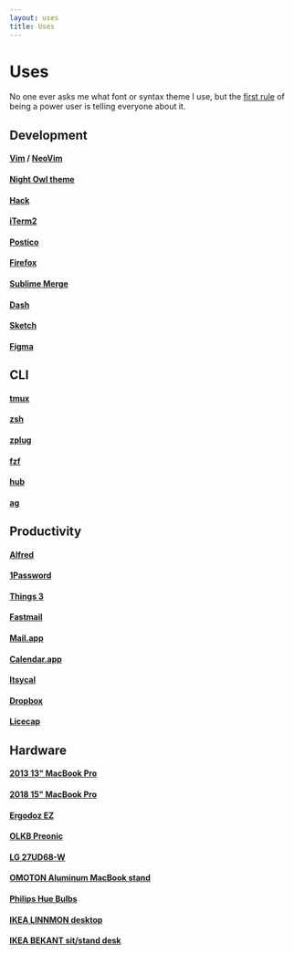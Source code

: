 ```yaml
---
layout: uses
title: Uses
---
```


# Uses

No one ever asks me what font or syntax theme I use, but the [first rule](https://i.imgur.com/IOHSP6M.png) of being a power user is telling everyone about it.

## Development

#### [Vim](https://www.vim.org) / [NeoVim](https://neovim.io)



#### [Night Owl theme](https://github.com/sdras/night-owl-vscode-theme)



#### [Hack](https://sourcefoundry.org/hack/)



#### [iTerm2](https://iterm2.com/)



#### [Postico](https://eggerapps.at/postico/)



#### [Firefox](https://www.mozilla.org/en-US/firefox/new/?redirect_source=firefox-com)



#### [Sublime Merge](https://www.sublimemerge.com/)



#### [Dash](https://kapeli.com/dash)



#### [Sketch](https://www.sketch.com/)



#### [Figma](https://www.figma.com/)



## CLI

#### [tmux](https://github.com/tmux/tmux#welcome-to-tmux)



#### [zsh](https://www.zsh.org/)



#### [zplug](https://github.com/zplug/zplug)



#### [fzf](https://github.com/junegunn/fzf)



#### [hub](https://github.com/github/hub)



#### [ag](https://github.com/ggreer/the_silver_searcher)



## Productivity

#### [Alfred](https://www.alfredapp.com/)



#### [1Password](https://1password.com/)



#### [Things 3](https://culturedcode.com/things/)



#### [Fastmail](https://ref.fm/u20036168)



#### [Mail.app](https://support.apple.com/mail)



#### [Calendar.app](https://support.apple.com/guide/calendar/welcome/mac)



#### [Itsycal](https://www.mowglii.com/itsycal/)



#### [Dropbox](https://db.tt/Y20mNcDT98)



#### [Licecap](https://www.cockos.com/licecap/)



## Hardware

#### [2013 13" MacBook Pro](https://support.apple.com/kb/SP691?locale=en_US)



#### [2018 15" MacBook Pro](https://support.apple.com/kb/SP776?locale=en_US)



#### [Ergodoz EZ](https://ergodox-ez.com/)



#### [OLKB Preonic](https://drop.com/buy/preonic-mechanical-keyboard)



#### [LG 27UD68-W](https://amzn.to/3389fCI)



#### [OMOTON Aluminum MacBook stand](https://amzn.to/2rfYz7K)



#### [Philips Hue Bulbs](https://amzn.to/37mgzy2)



#### [IKEA LINNMON desktop](https://www.ikea.com/us/en/p/linnmon-tabletop-white-80251141/)



#### [IKEA BEKANT sit/stand desk](https://www.ikea.com/us/en/p/bekant-corner-desk-right-sit-stand-black-stained-ash-veneer-black-s79282389/)


